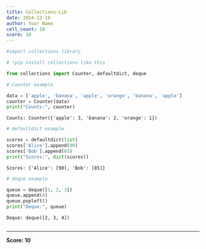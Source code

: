 ```yaml
---
title: Collections-Lib
date: 2024-12-16
author: Your Name
cell_count: 10
score: 10
---
```


```python
#import collections library
```


```python
# !pip install collections like this
```


```python
from collections import Counter, defaultdict, deque
```


```python
# Counter example
```


```python
data = ['apple', 'banana', 'apple', 'orange', 'banana', 'apple']
counter = Counter(data)
print("Counts:", counter)
```

    Counts: Counter({'apple': 3, 'banana': 2, 'orange': 1})



```python
# defaultdict example
```


```python
scores = defaultdict(list)
scores['Alice'].append(90)
scores['Bob'].append(85)
print("Scores:", dict(scores))
```

    Scores: {'Alice': [90], 'Bob': [85]}



```python
# deque example
```


```python
queue = deque([1, 2, 3])
queue.append(4)
queue.popleft()
print("Deque:", queue)
```

    Deque: deque([2, 3, 4])



```python

```


---
**Score: 10**
